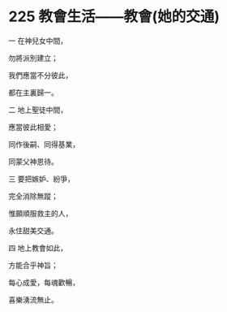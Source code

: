 # 225 教會生活——教會(她的交通)

一 在神兒女中間，

勿將派別建立；

我們應當不分彼此，

都在主裏歸一。

二 地上聖徒中間，

應當彼此相愛；

同作後嗣、同得基業，

同蒙父神恩待。

三 要把嫉妒、紛爭，

完全消除無蹤；

惟願順服救主的人，

永住甜美交通。

四 地上教會如此，

方能合乎神旨；

每心成愛，每魂歡暢，

喜樂湧流無止。

